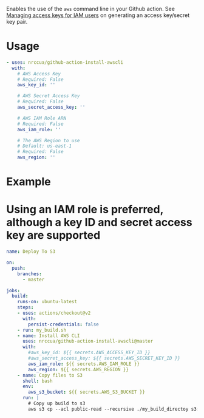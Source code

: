 Enables the use of the `aws` command line in your Github action. See [Managing access keys for IAM users](https://docs.aws.amazon.com/IAM/latest/UserGuide/id_credentials_access-keys.html) on generating an access key/secret key pair.

# Usage

<!-- start usage -->
```yaml
- uses: nrccua/github-action-install-awscli
  with:
    # AWS Access Key
    # Required: False
    aws_key_id: ''

    # AWS Secret Access Key
    # Required: False
    aws_secret_access_key: ''

    # AWS IAM Role ARN
    # Required: False
    aws_iam_role: ''

    # The AWS Region to use
    # Default: us-east-1
    # Required: False
    aws_region: ''
```
<!-- end usage -->

# Example
# Using an IAM role is preferred, although a key ID and secret access key are supported
```yaml
name: Deploy To S3

on:
  push:
    branches:
      - master

jobs:
  build:
    runs-on: ubuntu-latest
    steps:
    - uses: actions/checkout@v2
      with:
        persist-credentials: false
    - run: my_build.sh
    - name: Install AWS CLI
      uses: nrccua/github-action-install-awscli@master
      with:
        #aws_key_id: ${{ secrets.AWS_ACCESS_KEY_ID }}
        #aws_secret_access_key: ${{ secrets.AWS_SECRET_KEY_ID }}
        aws_iam_role: ${{ secrets.AWS_IAM_ROLE }}
        aws_region: ${{ secrets.AWS_REGION }}
    - name: Copy files to S3
      shell: bash
      env:
        aws_s3_bucket: ${{ secrets.AWS_S3_BUCKET }}
      run: |
        # Copy up build to s3
        aws s3 cp --acl public-read --recursive ./my_build_directoy s3://$aws_s3_bucket/
```
